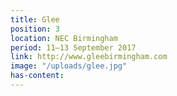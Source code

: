```yaml
---
title: Glee
position: 3
location: NEC Birmingham
period: 11–13 September 2017
link: http://www.gleebirmingham.com
image: "/uploads/glee.jpg"
has-content: 
---
```


